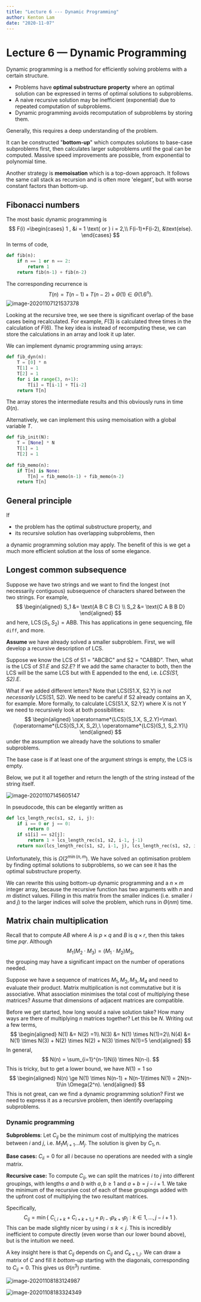 ```yaml
---
title: "Lecture 6 --- Dynamic Programming"
author: Kenton Lam
date: "2020-11-07"
---
```


# Lecture 6 &mdash; Dynamic Programming

Dynamic programming is a method for efficiently solving problems with a certain structure. 

- Problems have **optimal substructure property** where an optimal solution can be expressed in terms of optimal solutions to subproblems.
- A naive recursive solution may be inefficient (exponential) due to repeated computation of subproblems.
- Dynamic programming avoids recomputation of subproblems by storing them.

Generally, this requires a deep understanding of the problem.

It can be constructed "**bottom-up**" which computes solutions to base-case subproblems first, then calculates larger subproblems until the goal can be computed. Massive speed improvements are possible, from exponential to polynomial time.

Another strategy is **memoisation** which is a top-down approach. It follows the same call stack as recursion and is often more 'elegant', but with worse constant factors than bottom-up.

## Fibonacci numbers

The most basic dynamic programming is
$$
F(i) =\begin{cases}
1 , &i = 1 \text{ or } i = 2,\\
F(i-1)+F(i-2), &\text{else}.
\end{cases}
$$
In terms of code,

```python
def fib(n):
    if n == 1 or n == 2:
        return 1
    return fib(n-1) + fib(n-2)
```

The corresponding recurrence is
$$
T(n) = T(n-1) + T(n-2) + \Theta(1) \in \Theta(1.6^n).
$$
![image-20201107121537378](assets/image-20201107121537378.png)

Looking at the recursive tree, we see there is significant overlap of the base cases being recalculated. For example, $F(3)$ is calculated three times in the calculation of $F(6)$. The key idea is instead of recomputing these, we can store the calculations in an array and look it up later.

We can implement dynamic programming using arrays:

```python
def fib_dyn(n):
    T = [0] * n
    T[1] = 1
    T[2] = 1
    for i in range(3, n+1):
        T[i] = T[i-1] + T[i-2]
    return T[n]
```

The array stores the intermediate results and this obviously runs in time $\Theta(n)$.

Alternatively, we can implement this using memoisation with a global variable $T$.

```python
def fib_init(N):
    T = [None] * N
    T[1] = 1
    T[2] = 1
    
def fib_memo(n):
    if T[n] is None:
        T[n] = fib_memo(n-1) + fib_memo(n-2)
    return T[n]
```

## General principle

If

- the problem has the optimal substructure property, and
- its recursive solution has overlapping subproblems, then

a dynamic programming solution may apply. The benefit of this is we get a much more efficient solution at the loss of some elegance.

## Longest common subsequence

Suppose we have two strings and we want to find the longest (not necessarily contiguous) subsequence of characters shared between the two strings. For example,
$$
\begin{aligned}
S_1 &= \text{A B C B C} \\ 
S_2 &= \text{C A B B D}
\end{aligned}
$$
and here, $\operatorname*{LCS}(S_1, S_2) = \text{ABB}$. This has applications in gene sequencing, file `diff`, and more.

**Assume** we have already solved a smaller subproblem. First, we will develop a recursive description of LCS. 

Suppose we know the LCS of S1 = "ABCBC" and S2 = "CABBD". Then, what is the LCS of *S1.E* and *S2.E*? If we add the same character to both, then the LCS will be the same LCS but with E appended to the end, i.e. *LCS(S1, S2).E*. 

What if we added different letters? Note that LCS(S1.X, S2.Y) is _not necessarily_ LCS(S1, S2). We need to be careful if S2 already contains an X, for example. More formally, to calculate LCS(S1.X, S2.Y) where X is not Y we need to recursively look at both possibilities:
$$
\begin{aligned}
\operatorname*{LCS}(S_1.X, S_2.Y)=\max\{\operatorname*{LCS}(S_1.X, S_2),\ \operatorname*{LCS}(S_1, S_2.Y)\}
\end{aligned}
$$
under the assumption we already have the solutions to smaller subproblems.

The base case is if at least one of the argument strings is empty, the LCS is empty.

Below, we put it all together and return the length of the string instead of the string itself.

![image-20201107145605147](assets/image-20201107145605147.png)

In pseudocode, this can be elegantly written as

```python
def lcs_length_rec(s1, s2, i, j):
    if i == 0 or j == 0:
        return 0
    if s1[i] == s2[j]:
        return 1 + lcs_length_rec(s1, s2, i-1, j-1)
    return max(lcs_length_rec(s1, s2, i-1, j), lcs_length_rec(s1, s2, i, j-1))
```

Unfortunately, this is $\Omega(2^{\min (n, m})$. We have solved an optimisation problem by finding optimal solutions to subproblems, so we can see it has the optimal substructure property.

We can rewrite this using bottom-up dynamic programming and a $n \times m$ integer array, because the recursive function has two arguments with $n$ and $m$ distinct values. Filling in this matrix from the smaller indices (i.e. smaller $i$ and $j$) to the larger indices will solve the problem, which runs in $\Theta(nm)$ time.

## Matrix chain multiplication

Recall that to compute $AB$ where $A$ is $p \times q$ and $B$ is $q \times r$, then this takes time $pqr$. Although 
$$
M_1(M_2\cdot M_3) = (M_1\cdot M_2)M_3,
$$
the grouping may have a significant impact on the number of operations needed.

Suppose we have a sequence of matrices $M_1, M_2, M_3, M_4$ and need to evaluate their product. Matrix multiplication is not commutative but it is associative. What association minimises the total cost of multiplying these matrices? Assume that dimensions of adjacent matrices are compatible.

Before we get started, how long would a naive solution take? How many ways are there of multiplying $n$ matrices together? Let this be $N$. Writing out a few terms,
$$
\begin{aligned}
N(1) &= N(2) =1\\
N(3) &= N(1) \times N(1)=2\\
N(4) &= N(1) \times N(3) + N(2) \times N(2) + N(3) \times N(1)=5
\end{aligned}
$$
In general, 
$$
N(n) = \sum_{i=1}^{n-1}N(i) \times N(n-i).
$$
This is tricky, but to get a lower bound, we have $N(1) = 1$ so
$$
\begin{aligned}
N(n) \ge N(1) \times N(n-1) + N(n-1)\times N(1) = 2N(n-1)\in \Omega(2^n).
\end{aligned}
$$
This is not great, can we find a dynamic programming solution? First we need to express it as a recursive problem, then identify overlapping subproblems.

### Dynamic programming

**Subproblems**: Let $C_{ij}$ be the minimum cost of multiplying the matrices between $i$ and $j$, i.e. $M_1 M_{i+1}\ldots M_j$. The solution is given by $C_1,n$.

**Base cases:** $C_{ii}=0$ for all $i$ because no operations are needed with a single matrix.

**Recursive case:** To compute $C_{ij}$, we can split the matrices $i$ to $j$ into different groupings, with lengths $a$ and $b$ with $a, b \ge 1$ and $a+b = j-i+1$. We take the minimum of the recursive cost of each of these groupings added with the upfront cost of multiplying the two resultant matrices.

Specifically,
$$
C_{ij} = \min \{\ C_{i,i+k} + C_{i+k+1,j} + p_{i-1}p_{k+1}p_{j} : k \in 1, \ldots, j-i+1\ \}.
$$
This can be made slightly nicer by using $i \le k < j$. This is incredibly inefficient to compute directly (even worse than our lower bound above), but is the intuition we need.

A key insight here is that $C_{ij}$ depends on $C_{ij}$ and $C_{k+1,j}$. We can draw a matrix of $C$ and fill it _bottom-up_ starting with the diagonals, corresponding to $C_{ii}=0$. This gives us $\Theta(n^3)$ runtime.

![image-20201108183124987](assets/image-20201108183124987.png)

![image-20201108183324349](assets/image-20201108183324349.png)

